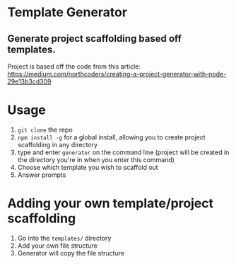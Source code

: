 # Template Generator
## Generate project scaffolding based off templates.

Project is based off the code from this article:  
https://medium.com/northcoders/creating-a-project-generator-with-node-29e13b3cd309

# Usage
1. `git clone` the repo
1. `npm install -g` for a global install, allowing you to create project scaffolding in any directory
1. type and enter `generator` on the command line (project will be created in the directory you're in when you enter this command)
1. Choose which template you wish to scaffold out
1. Answer prompts

# Adding your own template/project scaffolding
1. Go into the `templates/` directory
1. Add your own file structure
1. Generator will copy the file structure
